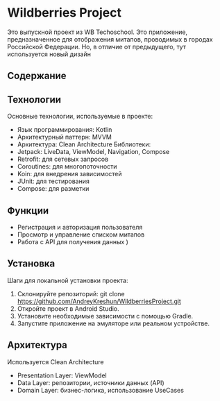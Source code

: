 # Wildberries Project
Это выпускной проект из WB Techoschool. Это приложение, предназначенное для отображения митапов, проводимых в городах Российской Федерации. Но, в отличие от предыдущего, тут используется новый дизайн
## Содержание

## Технологии

Основные технологии, используемые в проекте:

- Язык программирования: Kotlin 
- Архитектурный паттерн: MVVM 
- Архитектура: Clean Architecture
Библиотеки:
- Jetpack: LiveData, ViewModel, Navigation, Compose
- Retrofit: для сетевых запросов
- Coroutines: для многопоточности
- Koin: для внедрения зависимостей
- JUnit: для тестирования
- Compose: для разметки

## Функции
- Регистрация и авторизация пользователя
- Просмотр и управление списком митапов
- Работа с API для получения данных
)

## Установка
Шаги для локальной установки проекта:
1. Склонируйте репозиторий: git clone https://github.com/AndreyKreshun/WildberriesProject.git
2. Откройте проект в Android Studio.
3. Установите необходимые зависимости с помощью Gradle.
4. Запустите приложение на эмуляторе или реальном устройстве.

## Архитектура
Используется Clean Architecture
- Presentation Layer: ViewModel
- Data Layer: репозитории, источники данных (API)
- Domain Layer: бизнес-логика, использование UseCases
